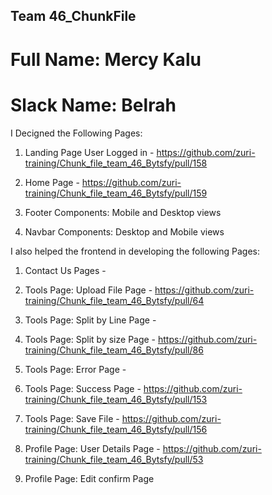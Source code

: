 ## Team 46_ChunkFile
# Full Name: Mercy Kalu
# Slack Name: Belrah

I Decigned the Following Pages: 

1. Landing Page User Logged in - https://github.com/zuri-training/Chunk_file_team_46_Bytsfy/pull/158

2. Home Page - https://github.com/zuri-training/Chunk_file_team_46_Bytsfy/pull/159

3. Footer Components: Mobile and Desktop views

4. Navbar Components: Desktop and Mobile views

I also helped the frontend in developing the following Pages: 

1. Contact Us Pages - 

2. Tools Page: Upload File Page - https://github.com/zuri-training/Chunk_file_team_46_Bytsfy/pull/64

3. Tools Page: Split by Line Page -

4. Tools Page: Split by size Page - https://github.com/zuri-training/Chunk_file_team_46_Bytsfy/pull/86

5. Tools Page: Error Page -

6. Tools Page: Success Page - https://github.com/zuri-training/Chunk_file_team_46_Bytsfy/pull/153

7. Tools Page: Save File - https://github.com/zuri-training/Chunk_file_team_46_Bytsfy/pull/156

7. Profile Page: User Details Page - https://github.com/zuri-training/Chunk_file_team_46_Bytsfy/pull/53

8. Profile Page: Edit confirm Page